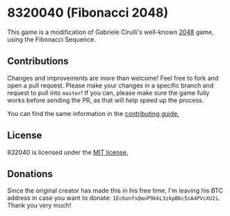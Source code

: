 # 8320040 (Fibonacci 2048)

This game is a modification of Gabriele Cirulli's well-known [2048](http://gabrielecirulli.github.io/2048/) game, using the Fibonacci Sequence.

## Contributions
Changes and improvements are more than welcome! Feel free to fork and open a pull request. Please make your changes in a specific branch and request to pull into `master`! If you can, please make sure the game fully works before sending the PR, as that will help speed up the process.

You can find the same information in the [contributing guide.](https://github.com/gabrielecirulli/2048/blob/master/CONTRIBUTING.md)

## License
832040 is licensed under the [MIT license.](https://github.com/gabrielecirulli/2048/blob/master/LICENSE.txt)

## Donations
Since the original creator has made this in his free time, I'm leaving his BTC address in case you want to donate: `1Ec6onfsQmoP9kkL3zkpB6c5sA4PVcXU2i`. Thank you very much!
